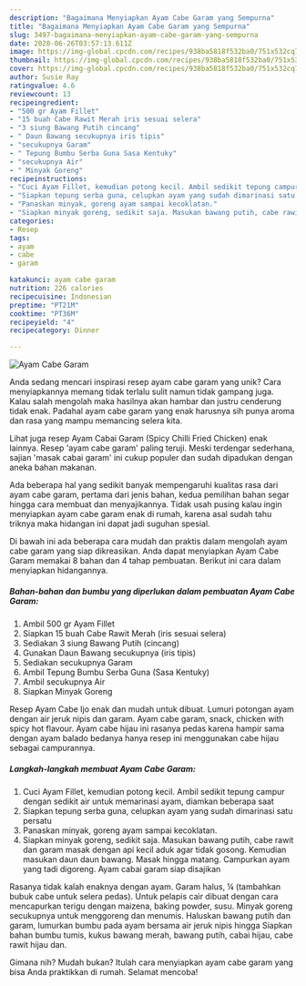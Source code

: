 ```yaml
---
description: "Bagaimana Menyiapkan Ayam Cabe Garam yang Sempurna"
title: "Bagaimana Menyiapkan Ayam Cabe Garam yang Sempurna"
slug: 3497-bagaimana-menyiapkan-ayam-cabe-garam-yang-sempurna
date: 2020-06-26T03:57:13.611Z
image: https://img-global.cpcdn.com/recipes/938ba5818f532ba0/751x532cq70/ayam-cabe-garam-foto-resep-utama.jpg
thumbnail: https://img-global.cpcdn.com/recipes/938ba5818f532ba0/751x532cq70/ayam-cabe-garam-foto-resep-utama.jpg
cover: https://img-global.cpcdn.com/recipes/938ba5818f532ba0/751x532cq70/ayam-cabe-garam-foto-resep-utama.jpg
author: Susie Ray
ratingvalue: 4.6
reviewcount: 13
recipeingredient:
- "500 gr Ayam Fillet"
- "15 buah Cabe Rawit Merah iris sesuai selera"
- "3 siung Bawang Putih cincang"
- " Daun Bawang secukupnya iris tipis"
- "secukupnya Garam"
- " Tepung Bumbu Serba Guna Sasa Kentuky"
- "secukupnya Air"
- " Minyak Goreng"
recipeinstructions:
- "Cuci Ayam Fillet, kemudian potong kecil. Ambil sedikit tepung campur dengan sedikit air untuk memarinasi ayam, diamkan beberapa saat"
- "Siapkan tepung serba guna, celupkan ayam yang sudah dimarinasi satu persatu"
- "Panaskan minyak, goreng ayam sampai kecoklatan."
- "Siapkan minyak goreng, sedikit saja. Masukan bawang putih, cabe rawit dan garam masak dengan api kecil aduk agar tidak gosong. Kemudian masukan daun daun bawang. Masak hingga matang. Campurkan ayam yang tadi digoreng. Ayam cabai garam siap disajikan"
categories:
- Resep
tags:
- ayam
- cabe
- garam

katakunci: ayam cabe garam 
nutrition: 226 calories
recipecuisine: Indonesian
preptime: "PT21M"
cooktime: "PT36M"
recipeyield: "4"
recipecategory: Dinner

---
```



![Ayam Cabe Garam](https://img-global.cpcdn.com/recipes/938ba5818f532ba0/751x532cq70/ayam-cabe-garam-foto-resep-utama.jpg)

Anda sedang mencari inspirasi resep ayam cabe garam yang unik? Cara menyiapkannya memang tidak terlalu sulit namun tidak gampang juga. Kalau salah mengolah maka hasilnya akan hambar dan justru cenderung tidak enak. Padahal ayam cabe garam yang enak harusnya sih punya aroma dan rasa yang mampu memancing selera kita.

Lihat juga resep Ayam Cabai Garam (Spicy Chilli Fried Chicken) enak lainnya. Resep &#39;ayam cabe garam&#39; paling teruji. Meski terdengar sederhana, sajian &#39;masak cabai garam&#39; ini cukup populer dan sudah dipadukan dengan aneka bahan makanan.

Ada beberapa hal yang sedikit banyak mempengaruhi kualitas rasa dari ayam cabe garam, pertama dari jenis bahan, kedua pemilihan bahan segar hingga cara membuat dan menyajikannya. Tidak usah pusing kalau ingin menyiapkan ayam cabe garam enak di rumah, karena asal sudah tahu triknya maka hidangan ini dapat jadi suguhan spesial.


Di bawah ini ada beberapa cara mudah dan praktis dalam mengolah ayam cabe garam yang siap dikreasikan. Anda dapat menyiapkan Ayam Cabe Garam memakai 8 bahan dan 4 tahap pembuatan. Berikut ini cara dalam menyiapkan hidangannya.

<!--inarticleads1-->

##### Bahan-bahan dan bumbu yang diperlukan dalam pembuatan Ayam Cabe Garam:

1. Ambil 500 gr Ayam Fillet
1. Siapkan 15 buah Cabe Rawit Merah (iris sesuai selera)
1. Sediakan 3 siung Bawang Putih (cincang)
1. Gunakan  Daun Bawang secukupnya (iris tipis)
1. Sediakan secukupnya Garam
1. Ambil  Tepung Bumbu Serba Guna (Sasa Kentuky)
1. Ambil secukupnya Air
1. Siapkan  Minyak Goreng


Resep Ayam Cabe Ijo enak dan mudah untuk dibuat. Lumuri potongan ayam dengan air jeruk nipis dan garam. Ayam cabe garam, snack, chicken with spicy hot flavour. Ayam cabe hijau ini rasanya pedas karena hampir sama dengan ayam balado bedanya hanya resep ini menggunakan cabe hijau sebagai campurannya. 

<!--inarticleads2-->

##### Langkah-langkah membuat Ayam Cabe Garam:

1. Cuci Ayam Fillet, kemudian potong kecil. Ambil sedikit tepung campur dengan sedikit air untuk memarinasi ayam, diamkan beberapa saat
1. Siapkan tepung serba guna, celupkan ayam yang sudah dimarinasi satu persatu
1. Panaskan minyak, goreng ayam sampai kecoklatan.
1. Siapkan minyak goreng, sedikit saja. Masukan bawang putih, cabe rawit dan garam masak dengan api kecil aduk agar tidak gosong. Kemudian masukan daun daun bawang. Masak hingga matang. Campurkan ayam yang tadi digoreng. Ayam cabai garam siap disajikan


Rasanya tidak kalah enaknya dengan ayam. Garam halus, ¼ (tambahkan bubuk cabe untuk selera pedas). Untuk pelapis cair dibuat dengan cara mencapurkan terigu dengan maizena, baking powder, susu. Minyak goreng secukupnya untuk menggoreng dan menumis. Haluskan bawang putih dan garam, lumurkan bumbu pada ayam bersama air jeruk nipis hingga Siapkan bahan bumbu tumis, kukus bawang merah, bawang putih, cabai hijau, cabe rawit hijau dan. 

Gimana nih? Mudah bukan? Itulah cara menyiapkan ayam cabe garam yang bisa Anda praktikkan di rumah. Selamat mencoba!

